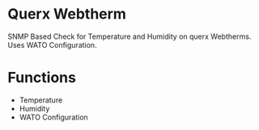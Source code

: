 # Querx Webtherm

SNMP Based Check for Temperature and Humidity on querx Webtherms.
Uses WATO Configuration.


# Functions
 - Temperature
 - Humidity
 - WATO Configuration
